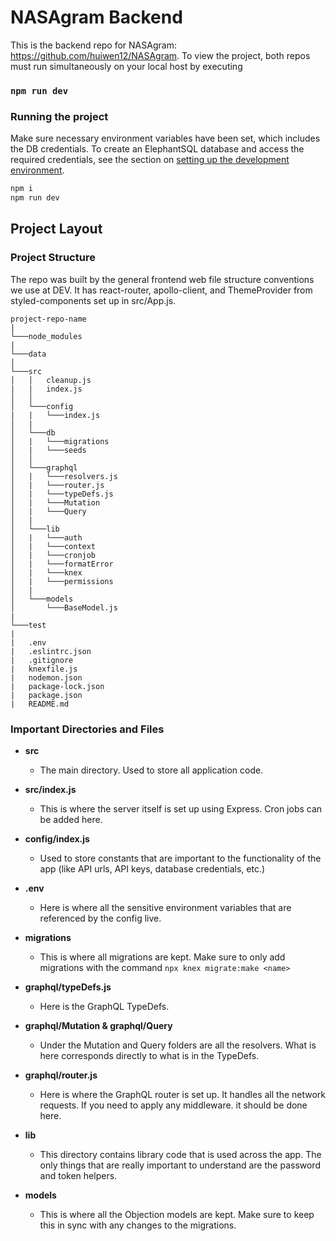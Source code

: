 # NASAgram Backend 
This is the backend repo for NASAgram: https://github.com/huiwen12/NASAgram. To view the project, both repos must run simultaneously on your local host by executing
### `npm run dev`

### Running the project

Make sure necessary environment variables have been set, which includes the DB credentials. To create an ElephantSQL database and access the required credentials, see the section on [setting up the development environment](#Set-up-a-development-environment).

```bash
npm i
npm run dev
```

## Project Layout

### Project Structure

The repo was built by the general frontend web file structure conventions we use at DEV. It has react-router, apollo-client, and ThemeProvider from styled-components set up in src/App.js.


```
project-repo-name
|
└───node_modules
|
└───data
│
└───src
│   │   cleanup.js
|   |   index.js
│   │
│   └───config
|   |   └───index.js
│   |
│   └───db
│   |   └───migrations
│   |   └───seeds
│   │
│   └───graphql
│   |   └───resolvers.js
│   |   └───router.js
│   |   └───typeDefs.js
│   |   └───Mutation
│   |   └───Query
│   |
│   └───lib
│   |   └───auth
│   |   └───context
│   |   └───cronjob
│   |   └───formatError
│   |   └───knex
│   |   └───permissions
│   |
│   └───models
│       └───BaseModel.js
|
└───test
|
|   .env
|   .eslintrc.json
|   .gitignore
|   knexfile.js
|   nodemon.json
|   package-lock.json
|   package.json
|   README.md
```

### Important Directories and Files

- **src**

  - The main directory. Used to store all application code.

- **src/index.js**

  - This is where the server itself is set up using Express. Cron jobs can be added here.

- **config/index.js**

  - Used to store constants that are important to the functionality of the app (like API urls, API keys, database credentials, etc.)

- **.env**

  - Here is where all the sensitive environment variables that are referenced by the config live.

- **migrations**

  - This is where all migrations are kept. Make sure to only add migrations with the command `npx knex migrate:make <name>`

- **graphql/typeDefs.js**

  - Here is the GraphQL TypeDefs.

- **graphql/Mutation & graphql/Query**

  - Under the Mutation and Query folders are all the resolvers. What is here corresponds directly to what is in the TypeDefs.

- **graphql/router.js**

  - Here is where the GraphQL router is set up. It handles all the network requests. If you need to apply any middleware. it should be done here.

- **lib**

  - This directory contains library code that is used across the app. The only things that are really important to understand are the password and token helpers.

- **models**

  - This is where all the Objection models are kept. Make sure to keep this in sync with any changes to the migrations.

